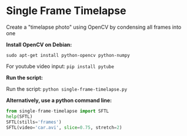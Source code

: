 # Single Frame Timelapse
Create a "timelapse photo" using OpenCV by condensing all frames into one

__Install OpenCV on Debian:__
```
sudo apt-get install python-opencv python-numpy
```

For youtube video input:
`pip install pytube`

__Run the script:__

Run the script: `python single-frame-timelapse.py`

__Alternatively, use a python command line:__


```python
from single-frame-timelapse import SFTL
help(SFTL)
SFTL(stills='frames')
SFTL(video='car.avi', slice=0.75, stretch=2)
```